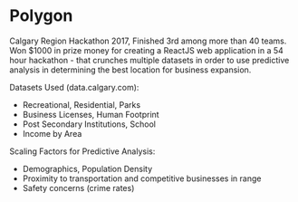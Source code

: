 # Polygon
Calgary Region Hackathon 2017, Finished 3rd among more than 40 teams.
Won $1000 in prize money for creating a ReactJS web application in a 54 hour hackathon - that crunches multiple datasets in order to use predictive analysis in determining the best location for business expansion.

Datasets Used (data.calgary.com):
- Recreational, Residential, Parks
- Business Licenses, Human Footprint
- Post Secondary Institutions, School
- Income by Area

Scaling Factors for Predictive Analysis:
- Demographics, Population Density
- Proximity to transportation and competitive businesses in range
- Safety concerns (crime rates)
